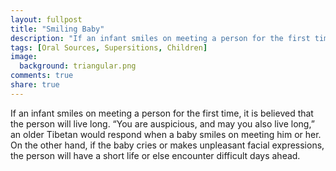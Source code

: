 ```yaml
---
layout: fullpost
title: "Smiling Baby"
description: "If an infant smiles on meeting a person for the first time, it is believed that the person will live long. “You are auspicious, and may you also live long,” an older Tibetan would respond when a baby smiles on meeting him or her. On the other hand, if the baby cries or makes unpleasant facial expressions, the person will have a short life or else encounter difficult days ahead."
tags: [Oral Sources, Supersitions, Children]
image:
  background: triangular.png
comments: true
share: true
---
```

If an infant smiles on meeting a person for the first time, it is believed that the person will live long. “You are auspicious, and may you also live long,” an older Tibetan would respond when a baby smiles on meeting him or her. On the other hand, if the baby cries or makes unpleasant facial expressions, the person will have a short life or else encounter difficult days ahead.
